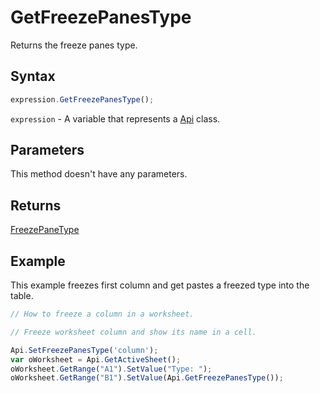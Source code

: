 # GetFreezePanesType

Returns the freeze panes type.

## Syntax

```javascript
expression.GetFreezePanesType();
```

`expression` - A variable that represents a [Api](../Api.md) class.

## Parameters

This method doesn't have any parameters.

## Returns

[FreezePaneType](../../Enumeration/FreezePaneType.md)

## Example

This example freezes first column and get pastes a freezed type into the table.

```javascript editor-xlsx
// How to freeze a column in a worksheet.

// Freeze worksheet column and show its name in a cell.

Api.SetFreezePanesType('column');
var oWorksheet = Api.GetActiveSheet();
oWorksheet.GetRange("A1").SetValue("Type: ");
oWorksheet.GetRange("B1").SetValue(Api.GetFreezePanesType());
```
